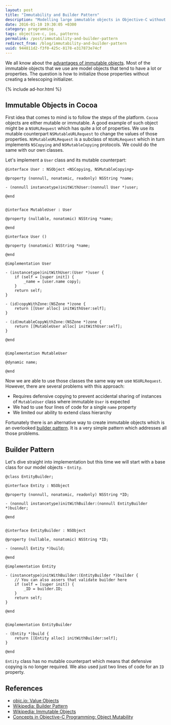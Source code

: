 ```yaml
---
layout: post
title: "Immutability and Builder Pattern"
description: "Modelling large immutable objects in Objective-C without creating telescoping initializers"
date: 2016-01-10 19:30:05 +0300
category: programming
tags: objective-c, ios, patterns
permalink: /post/immutability-and-builder-pattern
redirect_from: /blog/immutability-and-builder-pattern
uuid: 944811d2-f3f0-425c-8178-e317873e74cf
---
```


We all know about the [advantages of immutable objects](https://www.objc.io/issues/7-foundation/value-objects/). Most of the immutable objects that we use are model objects that tend to have a lot or properties. The question is how to initialize those properties without creating a telescoping initializer.

{% include ad-hor.html %}

## Immutable Objects in Cocoa

First idea that comes to mind is to follow the steps of the platform. `Cocoa` objects are either mutable or immutable. A good example of such object might be a `NSURLRequest` which has quite a lot of properties. We use its mutable counterpart `NSMutableURLRequest` to change the values of those properties. `NSMutableURLRequest` is a subclass of `NSURLRequest` which in turn implements `NSCopying` and `NSMutableCopying` protocols. We could do the same with our own classes.

Let's implement a `User` class and its mutable counterpart:

```objc
@interface User : NSObject <NSCopying, NSMutableCopying>

@property (nonnull, nonatomic, readonly) NSString *name;

- (nonnull instancetype)initWithUser:(nonnull User *)user;

@end


@interface MutableUser : User

@property (nullable, nonatomic) NSString *name;

@end
```

```objc
@interface User ()

@property (nonatomic) NSString *name;

@end

@implementation User

- (instancetype)initWithUser:(User *)user {
    if (self = [super init]) {
        _name = [user.name copy];
    }
    return self;
}

- (id)copyWithZone:(NSZone *)zone {
    return [[User alloc] initWithUser:self];
}

- (id)mutableCopyWithZone:(NSZone *)zone {
    return [[MutableUser alloc] initWithUser:self];
}

@end


@implementation MutableUser

@dynamic name;

@end
```

Now we are able to use those classes the same way we use `NSURLRequest`. However, there are several problems with this approach:

- Requires defensive copying to prevent accidental sharing of instances of `MutableUser` class where immutable `User` is expected
- We had to use four lines of code for a single `name` property
- We limited our ability to extend class hierarchy

Fortunately there is an alternative way to create immutable objects which is an overlooked [builder pattern](https://en.wikipedia.org/wiki/Builder_pattern). It is a very simple pattern which addresses all those problems.

## Builder Pattern

Let's dive straight into implementation but this time we will start with a base class for our model objects - `Entity`.

```objc
@class EntityBuilder;

@interface Entity : NSObject

@property (nonnull, nonatomic, readonly) NSString *ID;

- (nonnull instancetype)initWithBuilder:(nonnull EntityBuilder *)builder;

@end


@interface EntityBuilder : NSObject

@property (nullable, nonatomic) NSString *ID;

- (nonnull Entity *)build;

@end
```

```objc
@implementation Entity

- (instancetype)initWithBuilder:(EntityBuilder *)builder {
    // You can also assers that validate builder here
    if (self = [super init]) {
        _ID = builder.ID;
    }
    return self;
}

@end


@implementation EntityBuilder

- (Entity *)build {
    return [[Entity alloc] initWithBuilder:self];
}

@end
```

`Entity` class has no mutable counterpart which means that defensive copying is no longer required. We also used just two lines of code for an `ID` property.


## References

- [objc.io: Value Objects](https://www.objc.io/issues/7-foundation/value-objects/)
- [Wikipedia: Builder Pattern](https://en.wikipedia.org/wiki/Builder_pattern)
- [Wikipedia: Immutable Objects](https://en.wikipedia.org/wiki/Immutable_object)
- [Concepts in Objective-C Programming: Object Mutability](https://developer.apple.com/library/mac/documentation/General/Conceptual/CocoaEncyclopedia/ObjectMutability/ObjectMutability.html)
